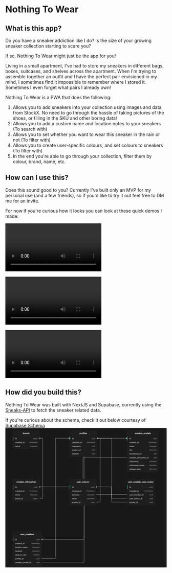 # Nothing To Wear

## What is this app?
Do you have a sneaker addiction like I do? Is the size of your growing sneaker collection starting to scare you?

If so, Nothing To Wear might just be the app for you!

Living in a small apartment, I've had to store my sneakers in different bags, boxes, suitcases, and shelves across the apartment. When I'm trying to assemble together an outfit and I have the perfect pair envisioned in my mind, I sometimes find it impossible to remember where I stored it. Sometimes I even forget what pairs I already own!

Nothing To Wear is a PWA that does the following:
1. Allows you to add sneakers into your collection using images and data from StockX. No need to go through the hassle of taking pictures of the shoes, or filling in the SKU and other boring data!
2. Allows you to add a custom name and location notes to your sneakers (To search with)
3. Allows you to set whether you want to wear this sneaker in the rain or not (To filter with)
4. Allows you to create user-specific colours, and set colours to sneakers (To filter with)
5. In the end you're able to go through your collection, filter them by colour, brand, name, etc.

## How can I use this?
Does this sound good to you? Currently I've built only an MVP for my personal use (and a few friends), so if you'd like to try it out feel free to DM me for an invite.

For now if you're curious how it looks you can look at these quick demos I made:

![Browsing](./public/showcase_browse.mp4)

![Filtering](./public/showcase_filter.mp4)

![Adding](./public/showcase_add.mp4)
  
## How did you build this?
Nothing To Wear was built with NextJS and Supabase, currently using the [Sneaks-API](https://github.com/druv5319/sneaks-app) to fetch the sneaker related data.

If you're curious about the schema, check it out below courtesy of [Supabase Schema](https://github.com/zernonia/supabase-schema)
![Schema](./public/schema.jpg)

